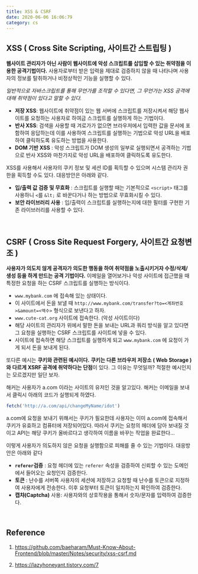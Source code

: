 ```yaml
---
title: XSS & CSRF
date: 2020-06-06 16:06:79
category: cs
---
```


## XSS ( Cross Site Scripting, 사이트간 스트립팅 )

**웹사이트 관리자가 아닌 사람이 웹사이트에 악성 스크립트를 삽입할 수 있는 취약점을 이용한 공격기법이다.** 사용자로부터 받은 입력을 제대로 검증하지 않을 때 나타나며 사용자의 정보를 탈취하거나 비정상적인 기능을 실행할 수 있다.

_일반적으로 자바스크립트를 통해 무언가를 조작할 수 있다면, 그 무언가는 XSS 공격에 대해 취약점이 있다고 말할 수 있다._

- **저장 XSS**: 웹사이트에 취약점이 있는 웹 서버에 스크립트를 저장시켜서 해당 웹사이트를 요청하는 사용자로 하여금 스크립트를 실행하게 하는 기법이다.
- **반사 XSS**: 검색을 사용할 때 겨로가가 없으면 브라우저에서 입력한 값을 문서에 포함하여 응답하는데 이를 사용하여 스크립트를 실행하는 기법으로 악성 URL을 배포하여 클릭하도록 유도하는 방법을 사용한다.
- **DOM 기반 XSS** : 악성 스크립트가 DOM 생성의 일부로 실행되면서 공격하는 기법으로 반사 XSS와 마찬가지로 악성 URL을 배포하여 클릭하도록 유도한다.

XSS를 사용해서 사용자의 쿠키 정보 및 세션 ID를 획득할 수 있으며 시스템 관리자 권한을 획득할 수도 있다. 대응방안은 아래와 같다.

- **입/출력 값 검증 및 무효화** : 스크립트를 실행할 때는 기본적으로 `<script>` 태그를 사용하니 `<`를 `&lt;` 로 바꾼다거나 하는 방법으로 무효화시킬 수 있다.
- **보안 라이브러리 사용** : 입/출력이 스크립트를 실행하는지에 대한 필터를 구현한 기존 라이브러리를 사용할 수 있다.

<br/>

## CSRF ( Cross Site Request Forgery, 사이트간 요청변조 )

**사용자가 의도치 않게 공격자가 의도한 행동을 하여 취약점을 노출시키거자 수정/삭제/생성 등을 하게 만드는 공격 기법이다.** 이메일을 열어보거나 악성 사이트에 접근했을 때 특정한 요청을 하는 CSRF 스크립트를 실행하는 방식이다.

- `www.mybank.com` 에 접속해 있는 상태이다.
- 이 사이트에서 돈을 보낼 때 `http://www.mybank.com/transfer?to=<계좌번호>&amount=<액수>` 형식으로 보낸다고 하자.
- `www.cute-cat.org` 사이트에 접속한다. (악성 사이트이다)
- 해당 사이트의 관리자가 위에서 말한 돈을 보내는 URL과 쿼리 방식을 알고 있다면 그 요청을 실행하는 CSRF 스크립트를 사이트에 넣을 수 있다.
- 사이트에 접속하면 해당 스크립트를 실행하게 되고 `www.mybank.com` 에 요청이 가게 되서 돈을 보내게 된다.

또다른 예시는 **쿠키와 관련된 예시이다.** **쿠키는 다른 브라우저 저장소 ( Web Storage )와 다르게 XSRF 공격에 취약하다는 단점**이 있다. 그 이유는 무엇일까? 적절한 예시인지는 모르겠지만 일단 보자.

해커는 사용자가 a.com 이라는 사이트의 유저인 것을 알고있다. 해커는 이메일을 보내서 클릭시 아래의 코드가 실행되게 하였다. 

```javascript
fetch('http://a.com/api/changeMyName/idot')
```

a.com에 요청을 보내기 위해서는 쿠키가 필요한데 사용자는 이미 a.com에 접속해서 쿠키가 유효하고 컴퓨터에 저장되어있다. 따라서 쿠키는 요청의 헤더에 담아 보내질 것이고 API는 해당 쿠키가 올바르다고 생각하여 이름을 바꾸는 작업을 완료한다...

이렇게 사용자가 의도하지 않은 요청을 실행함으로 피해를 줄 수 있는 기법이다. 대응방안은 아래와 같다

- **`referer`검증** : 요청 헤더에 있는 `referer` 속성을 검증하여 신뢰할 수 있는 도메인에서 들어오는 요청인지 검증한다.
- **토큰** : 난수를 서버쪽 사용자의 세션에 저장하고 요청할 때 난수를 토큰으로 지정하여 사용자에게 전송한다. 이후 요청부터 토큰이 일치하는지 확인하여 검증한다.
- **캡챠(Captcha)** 사용: 사용자와의 상호작용을 통해서 숫자/문자를 입력하여 검증한다.

<br/>

## Reference

1. https://github.com/baeharam/Must-Know-About-Frontend/blob/master/Notes/security/xss-csrf.md

2. https://lazyhoneyant.tistory.com/7
